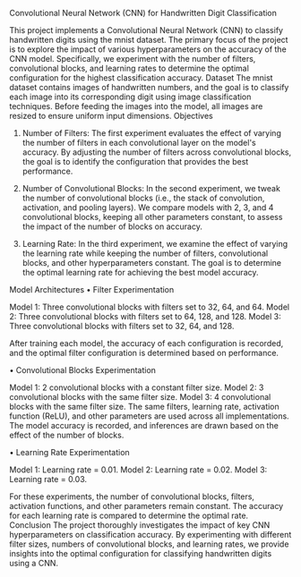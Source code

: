 Convolutional Neural Network (CNN) for Handwritten Digit Classification

This project implements a Convolutional Neural Network (CNN) to classify handwritten digits using the mnist dataset. The primary focus of the project is to explore the impact of various hyperparameters on the accuracy of the CNN model. Specifically, we experiment with the number of filters, convolutional blocks, and learning rates to determine the optimal configuration for the highest classification accuracy.
Dataset
The mnist dataset contains images of handwritten numbers, and the goal is to classify each image into its corresponding digit using image classification techniques. Before feeding the images into the model, all images are resized to ensure uniform input dimensions.
Objectives
1.	Number of Filters: The first experiment evaluates the effect of varying the number of filters in each convolutional layer on the model's accuracy. By adjusting the number of filters across convolutional blocks, the goal is to identify the configuration that provides the best performance.

2.	Number of Convolutional Blocks:  In the second experiment, we tweak the number of convolutional blocks (i.e., the stack of convolution, activation, and pooling layers). We compare models with 2, 3, and 4 convolutional blocks, keeping all other parameters constant, to assess the impact of the number of blocks on accuracy.

3.	Learning Rate: In the third experiment, we examine the effect of varying the learning rate while keeping the number of filters, convolutional blocks, and other hyperparameters constant. The goal is to determine the optimal learning rate for achieving the best model accuracy.

Model Architectures
•	Filter Experimentation

Model 1: Three convolutional blocks with filters set to 32, 64, and 64.
Model 2: Three convolutional blocks with filters set to 64, 128, and 128.
Model 3: Three convolutional blocks with filters set to 32, 64, and 128.

After training each model, the accuracy of each configuration is recorded, and the optimal filter configuration is determined based on performance.

•	Convolutional Blocks Experimentation

Model 1: 2 convolutional blocks with a constant filter size.
Model 2: 3 convolutional blocks with the same filter size.
Model 3: 4 convolutional blocks with the same filter size.
The same filters, learning rate, activation function (ReLU), and other parameters are used across all implementations. The model accuracy is recorded, and inferences are drawn based on the effect of the number of blocks.

•	Learning Rate Experimentation

Model 1: Learning rate = 0.01.
Model 2: Learning rate = 0.02.
Model 3: Learning rate = 0.03.

For these experiments, the number of convolutional blocks, filters, activation functions, and other parameters remain constant. The accuracy for each learning rate is compared to determine the optimal rate.
Conclusion
The project thoroughly investigates the impact of key CNN hyperparameters on classification accuracy. By experimenting with different filter sizes, numbers of convolutional blocks, and learning rates, we provide insights into the optimal configuration for classifying handwritten digits using a CNN.
